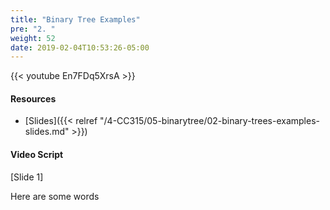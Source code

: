 ```yaml
---
title: "Binary Tree Examples"
pre: "2. "
weight: 52
date: 2019-02-04T10:53:26-05:00
---
```


{{< youtube En7FDq5XrsA >}}

#### Resources
* [Slides]({{< relref "/4-CC315/05-binarytree/02-binary-trees-examples-slides.md" >}})

#### Video Script

[Slide 1]

Here are some words